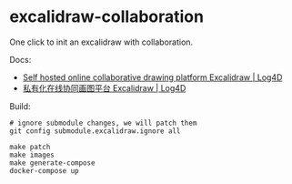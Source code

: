 # excalidraw-collaboration

One click to init an excalidraw with collaboration.

Docs:

- [Self hosted online collaborative drawing platform Excalidraw | Log4D](https://en.blog.alswl.com/2022/10/self-hosted-excalidraw/)
- [私有化在线协同画图平台 Excalidraw | Log4D]( https://blog.alswl.com/2022/10/self-hosted-excalidraw/ )

Build:

```
# ignore submodule changes, we will patch them
git config submodule.excalidraw.ignore all

make patch
make images
make generate-compose
docker-compose up
```
